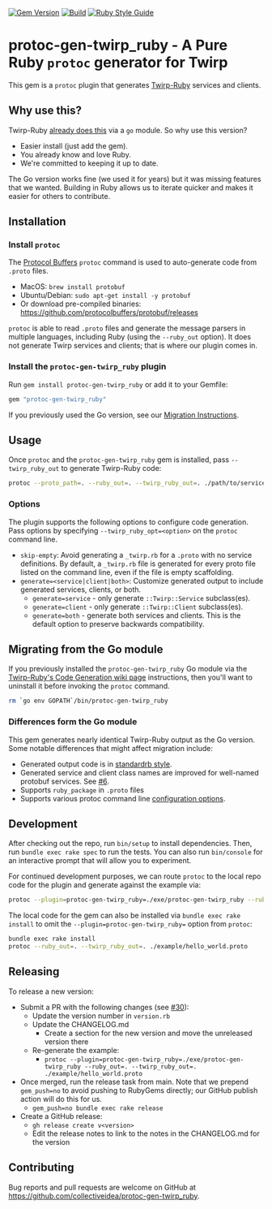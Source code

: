 [![Gem Version](https://img.shields.io/gem/v/protoc-gen-twirp_ruby.svg)](https://rubygems.org/gems/protoc-gen-twirp_ruby)
[![Build](https://github.com/collectiveidea/protoc-gen-twirp_ruby/actions/workflows/main.yml/badge.svg)](https://github.com/collectiveidea/protoc-gen-twirp_ruby/actions/workflows/main.yml)
[![Ruby Style Guide](https://img.shields.io/badge/code_style-standard-brightgreen.svg)](https://github.com/standardrb/standard)

# protoc-gen-twirp_ruby - A Pure Ruby `protoc` generator for Twirp

This gem is a `protoc` plugin that generates [Twirp-Ruby](https://github.com/arthurnn/twirp-ruby) services and clients.

## Why use this? 

Twirp-Ruby [already does this](https://github.com/arthurnn/twirp-ruby/tree/main/protoc-gen-twirp_ruby)
via a `go` module. So why use this version? 

* Easier install (just add the gem).
* You already know and love Ruby.
* We're committed to keeping it up to date.

The Go version works fine (we used it for years) but it was missing features that we wanted. Building in Ruby allows us to iterate quicker and makes it easier for others to contribute.

## Installation

### Install `protoc`

The [Protocol Buffers](https://protobuf.dev) `protoc` command is used to auto-generate code from `.proto` files.

 * MacOS: `brew install protobuf`
 * Ubuntu/Debian: `sudo apt-get install -y protobuf`
 * Or download pre-compiled binaries: https://github.com/protocolbuffers/protobuf/releases

`protoc` is able to read `.proto` files and generate the message parsers in multiple languages, including Ruby (using
the `--ruby_out` option). It does not generate Twirp services and clients; that is where our plugin comes in.

### Install the `protoc-gen-twirp_ruby` plugin
 
Run `gem install protoc-gen-twirp_ruby` or add it to your Gemfile:

```ruby
gem "protoc-gen-twirp_ruby"
```

If you previously used the Go version, see our [Migration Instructions](#migrating-from-the-go-module).

## Usage

Once `protoc` and the `protoc-gen-twirp_ruby` gem is installed, pass `--twirp_ruby_out` to generate Twirp-Ruby code:

```bash
protoc --proto_path=. --ruby_out=. --twirp_ruby_out=. ./path/to/service.proto
```

### Options

The plugin supports the following options to configure code generation. Pass options by
specifying `--twirp_ruby_opt=<option>` on the `protoc` command line.

 * `skip-empty`: Avoid generating a `_twirp.rb` for a `.proto` with no service definitions. By default, a `_twirp.rb`
   file is generated for every proto file listed on the command line, even if the file is empty scaffolding. 
 * `generate=<service|client|both>`: Customize generated output to include generated services, clients, or both.
   * `generate=service` - only generate `::Twirp::Service` subclass(es).
   * `generate=client` - only generate `::Twirp::Client` subclass(es).
   * `generate=both` - generate both services and clients. This is the default option to preserve
     backwards compatibility.

## Migrating from the Go module

If you previously installed the `protoc-gen-twirp_ruby` Go module via the [Twirp-Ruby's Code Generation wiki page](https://github.com/arthurnn/twirp-ruby/wiki/Code-Generation)
instructions, then you'll want to uninstall it before invoking the `protoc` command.

```bash
rm `go env GOPATH`/bin/protoc-gen-twirp_ruby
```

### Differences form the Go module

This gem generates nearly identical Twirp-Ruby output as the Go version. Some notable differences
that might affect migration include:

 * Generated output code is in [standardrb style](https://github.com/standardrb/standard).
 * Generated service and client class names are improved for well-named protobuf services. See [#6](https://github.com/collectiveidea/protoc-gen-twirp_ruby/pull/6).
 * Supports `ruby_package` in `.proto` files
 * Supports various protoc command line [configuration options](https://github.com/collectiveidea/protoc-gen-twirp_ruby?tab=readme-ov-file#options).


## Development

After checking out the repo, run `bin/setup` to install dependencies. Then, run `bundle exec rake spec` to run the tests. You can also run `bin/console` for an interactive prompt that will allow you to experiment.

For continued development purposes, we can route `protoc` to the local repo code for the plugin and generate against the example via:

```bash
protoc --plugin=protoc-gen-twirp_ruby=./exe/protoc-gen-twirp_ruby --ruby_out=. --twirp_ruby_out=. ./example/hello_world.proto
```

The local code for the gem can also be installed via `bundle exec rake install` to omit the `--plugin=protoc-gen-twirp_ruby=` option from `protoc`:

```bash
bundle exec rake install
protoc --ruby_out=. --twirp_ruby_out=. ./example/hello_world.proto
```

## Releasing

To release a new version:

 * Submit a PR with the following changes (see [#30](https://github.com/collectiveidea/protoc-gen-twirp_ruby/pull/30)):
   * Update the version number in `version.rb`
   * Update the CHANGELOG.md
       * Create a section for the new version and move the unreleased version there
   * Re-generate the example:
       * `protoc --plugin=protoc-gen-twirp_ruby=./exe/protoc-gen-twirp_ruby --ruby_out=. --twirp_ruby_out=. ./example/hello_world.proto`
 * Once merged, run the release task from main. Note that we prepend `gem_push=no` to avoid
   pushing to RubyGems directly; our GitHub publish action will do this for us.
    *  `gem_push=no bundle exec rake release`
 * Create a GitHub release: 
     * `gh release create v<version>`
     * Edit the release notes to link to the notes in the CHANGELOG.md for the version

## Contributing

Bug reports and pull requests are welcome on GitHub at https://github.com/collectiveidea/protoc-gen-twirp_ruby.
